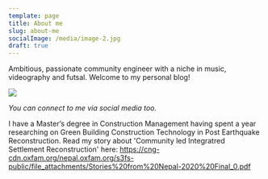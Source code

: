 ```yaml
---
template: page
title: About me
slug: about-me
socialImage: /media/image-2.jpg
draft: true
---
```

Ambitious, passionate community engineer with a niche in music, videography and futsal. Welcome to my personal blog!

![](/media/image-2.jpg)

*You can connect to me via social media too.*

I have a Master’s degree in Construction Management having spent a year researching on Green Building Construction Technology in Post Earthquake Reconstruction. Read my story about 'Community led Integratred Settlement Reconstruction' here:
https://cng-cdn.oxfam.org/nepal.oxfam.org/s3fs-public/file_attachments/Stories%20from%20Nepal-2020%20Final_0.pdf